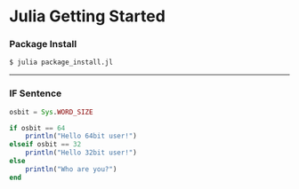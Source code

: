 # Julia Getting Started

### Package Install

```bash
$ julia package_install.jl
```

***

### IF Sentence

```julia
osbit = Sys.WORD_SIZE

if osbit == 64
    println("Hello 64bit user!")
elseif osbit == 32
    println("Hello 32bit user!")
else
    println("Who are you?")
end
```